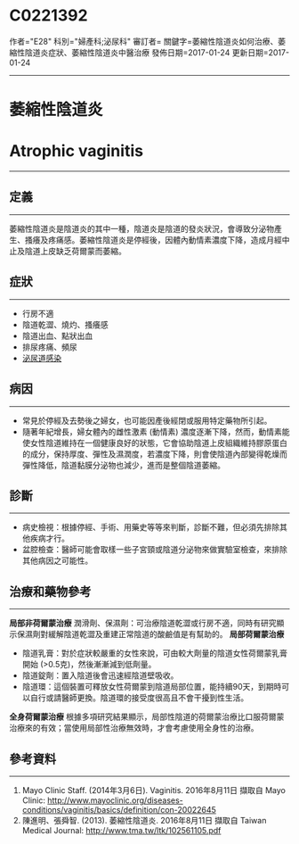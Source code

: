 # C0221392
作者="E28"
科別="婦產科;泌尿科"
審訂者=
關鍵字=萎縮性陰道炎如何治療、萎縮性陰道炎症狀、萎縮性陰道炎中醫治療
發佈日期=2017-01-24
更新日期=2017-01-24

----------
# 萎縮性陰道炎
# Atrophic vaginitis
----------
## 定義
----------

萎縮性陰道炎是陰道炎的其中一種，陰道炎是陰道的發炎狀況，會導致分泌物產生、搔癢及疼痛感。萎縮性陰道炎是停經後，因體內動情素濃度下降，造成月經中止及陰道上皮缺乏荷爾蒙而萎縮。

## 症狀
----------
- 行房不適
- 陰道乾澀、燒灼、搔癢感
- 陰道出血、點狀出血
- 排尿疼痛、頻尿
- [泌尿道感染](C0042029)
## 病因
----------
- 常見於停經及去勢後之婦女，也可能因產後經閉或服用特定藥物所引起。
- 隨著年紀增長，婦女體內的雌性激素 (動情素) 濃度逐漸下降，然而，動情素能使女性陰道維持在一個健康良好的狀態，它會協助陰道上皮組織維持膠原蛋白的成分，保持厚度、彈性及濕潤度，若濃度下降，則會使陰道內部變得乾燥而彈性降低，陰道黏膜分泌物也減少，進而是整個陰道萎縮。
## 診斷
----------
- 病史檢視：根據停經、手術、用藥史等等來判斷，診斷不難，但必須先排除其他疾病才行。
- 盆腔檢查：醫師可能會取樣一些子宮頸或陰道分泌物來做實驗室檢查，來排除其他病因之可能性。
## 治療和藥物參考
----------

**局部非荷爾蒙治療**
潤滑劑、保濕劑：可治療陰道乾澀或行房不適，同時有研究顯示保濕劑對緩解陰道乾澀及重建正常陰道的酸鹼值是有幫助的。
**局部荷爾蒙治療**

- 陰道乳膏：對於症狀較嚴重的女性來說，可由較大劑量的陰道女性荷爾蒙乳膏開始 (>0.5克)，然後漸漸減到低劑量。
- 陰道錠劑：置入陰道後會迅速經陰道壁吸收。
- 陰道環：這個裝置可釋放女性荷爾蒙到陰道局部位置，能持續90天，到期時可以自行或請醫師更換。陰道環的接受度很高且不會干擾到性生活。

**全身荷爾蒙治療**
根據多項研究結果顯示，局部性陰道的荷爾蒙治療比口服荷爾蒙治療來的有效；當使用局部性治療無效時，才會考慮使用全身性的治療。

## 參考資料
----------
1. Mayo Clinic Staff. (2014年3月6日). Vaginitis. 2016年8月11日 擷取自 Mayo Clinic: 
  http://www.mayoclinic.org/diseases-conditions/vaginitis/basics/definition/con-20022645
2. 陳進明、張舜智. (2013). 萎縮性陰道炎. 2016年8月11日 擷取自 Taiwan Medical Journal: 
  http://www.tma.tw/ltk/102561105.pdf

